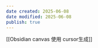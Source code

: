 ```yaml
---
date created: 2025-06-08
date modified: 2025-06-08
publish: true
---
```

[[Obsidian canvas 使用 cursor生成]]